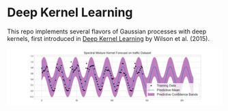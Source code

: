 # Deep Kernel Learning

This repo implements several flavors of Gaussian processes with deep kernels, first introduced in [Deep Kernel Learning](https://arxiv.org/abs/1511.02222) by Wilson et al. (2015).  

![](figs/sm_traffic_forecast.png)